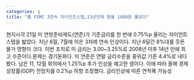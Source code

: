 ```yaml
---
categories: g
title: "美 FOMC 3연속 자이언트스텝…13년만에 환율 1400원 뚫었다"
---
```

현지시각 21일 미 연방준비제도(연준)가 기준금리를 한 번에 0.75%p 올리는 자이언트스텝을 밟았다. 지난 6월, 7월에 이은 3차례 연속 인상이다. 지난 6달간 8%대를 웃돈 물가 영향이 크다. 이번 조치로 미 금리는 3.00~3.25%로 2008년 이후 14년 만에 최고 수준이다.문제는 경기둔화다. 미 연준은 연말 금리수준을 중위값 기준 4.4%로 내다봤다. 남은 11, 12월 회의에서 1.25%p 추가 인상을 예고한 셈이다. 이에 따라 올해 경제성장률(GDP) 전망치를 0.2%p 하향 조정했다. 금리인상에 따른 연착륙 가능성